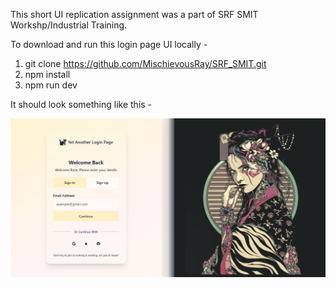 This short UI replication assignment was a part of SRF SMIT Workshp/Industrial Training. 

To download and run this login page UI locally -
1. git clone https://github.com/MischievousRay/SRF_SMIT.git
2. npm install
3. npm run dev

It should look something like this -

![alt text](image.png)
